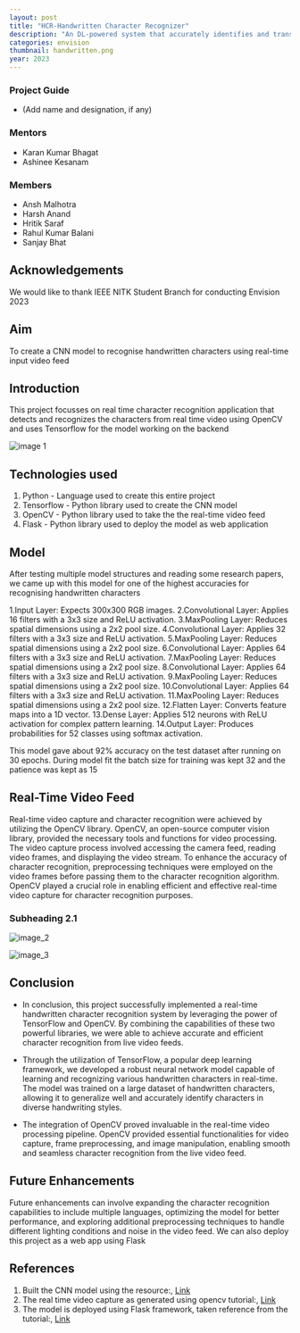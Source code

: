 ```yaml
---
layout: post
title: "HCR-Handwritten Character Recognizer"
description: "An DL-powered system that accurately identifies and transcribes handwritten characters into digital text."
categories: envision
thumbnail: handwritten.png
year: 2023
---
```


### Project Guide

- (Add name and designation, if any)

### Mentors

- Karan Kumar Bhagat
- Ashinee Kesanam

### Members

- Ansh Malhotra
- Harsh Anand
- Hritik Saraf
- Rahul Kumar Balani
- Sanjay Bhat

## Acknowledgements

We would like to thank IEEE NITK Student Branch for conducting Envision 2023

## Aim
To create a CNN model to recognise handwritten characters using real-time input video feed
## Introduction

This project focusses on real time character recognition application that detects and recognizes the characters from real time video using OpenCV and uses Tensorflow for the model working on the backend


![image 1](/virtual-expo/assets/img/envision/compsoc/hcr-handwritten-character-recognizer/1.jpeg)

## Technologies used
1. Python - Language used to create this entire project
2. Tensorflow - Python library used to create the CNN model
3. OpenCV - Python library used to take the the real-time video feed
4. Flask - Python library used to deploy the model as web application

## Model
After testing multiple model structures and reading some research papers, we came up with this model for one of the highest accuracies for recognising handwritten characters

1.Input Layer: Expects 300x300 RGB images.
2.Convolutional Layer: Applies 16 filters with a 3x3 size and ReLU activation.
3.MaxPooling Layer: Reduces spatial dimensions using a 2x2 pool size.
4.Convolutional Layer: Applies 32 filters with a 3x3 size and ReLU activation.
5.MaxPooling Layer: Reduces spatial dimensions using a 2x2 pool size.
6.Convolutional Layer: Applies 64 filters with a 3x3 size and ReLU activation.
7.MaxPooling Layer: Reduces spatial dimensions using a 2x2 pool size.
8.Convolutional Layer: Applies 64 filters with a 3x3 size and ReLU activation.
9.MaxPooling Layer: Reduces spatial dimensions using a 2x2 pool size.
10.Convolutional Layer: Applies 64 filters with a 3x3 size and ReLU activation.
11.MaxPooling Layer: Reduces spatial dimensions using a 2x2 pool size.
12.Flatten Layer: Converts feature maps into a 1D vector.
13.Dense Layer: Applies 512 neurons with ReLU activation for complex pattern learning.
14.Output Layer: Produces probabilities for 52 classes using softmax activation.

This model gave about 92% accuracy on the test dataset after running on 30 epochs. During model fit the batch size for training was kept 32 and the patience was kept as 15
## Real-Time Video Feed
Real-time video capture and character recognition were achieved by utilizing the OpenCV library. OpenCV, an open-source computer vision library, provided the necessary tools and functions for video processing. The video capture process involved accessing the camera feed, reading video frames, and displaying the video stream. To enhance the accuracy of character recognition, preprocessing techniques were employed on the video frames before passing them to the character recognition algorithm. OpenCV played a crucial role in enabling efficient and effective real-time video capture for character recognition purposes.
### Subheading 2.1

![image_2](/virtual-expo/assets/img/envision/compsoc/hcr-handwritten-character-recognizer/2.jpeg)

![image_3](/virtual-expo/assets/img/envision/compsoc/hcr-handwritten-character-recognizer/3.jpeg)

## Conclusion

- In conclusion, this project successfully implemented a real-time handwritten character recognition system by leveraging the power of TensorFlow and OpenCV. By combining the capabilities of these two powerful libraries, we were able to achieve accurate and efficient character recognition from live video feeds.

- Through the utilization of TensorFlow, a popular deep learning framework, we developed a robust neural network model capable of learning and recognizing various handwritten characters in real-time. The model was trained on a large dataset of handwritten characters, allowing it to generalize well and accurately identify characters in diverse handwriting styles.

- The integration of OpenCV proved invaluable in the real-time video processing pipeline. OpenCV provided essential functionalities for video capture, frame preprocessing, and image manipulation, enabling smooth and seamless character recognition from the live video feed.

## Future Enhancements
Future enhancements can involve expanding the character recognition capabilities to include multiple languages, optimizing the model for better performance, and exploring additional preprocessing techniques to handle different lighting conditions and noise in the video feed.
We can also deploy this project as a web app using Flask

## References

1. Built the CNN model using the resource:, [Link](https://data-flair.training/blogs/handwritten-character-recognition-neural-network/)
2. The real time video capture as generated using opencv tutorial:, [Link](https://www.geeksforgeeks.org/python-opencv-capture-video-from-camera/n)
3. The model is deployed using Flask framework, taken reference from the tutorial:, [Link](https://www.youtube.com/watch?v=mzX5oqd3pKA)
